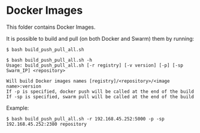 # Docker Images

This folder contains Docker Images.

It is possible to build and pull (on both Docker and Swarm) them by running:

    $ bash build_push_pull_all.sh
    
    $ bash build_push_pull_all.sh -h
    Usage: build_push_pull_all.sh [-r registry] [-v version] [-p] [-sp Swarm_IP] <repository>
    
    Will build Docker images names [registry]/<repository>/<image name>:version
    If -p is specified, docker push will be called at the end of the build
    If -sp is specified, swarm pull will be called at the end of the build
    
Example:

    $ bash build_push_pull_all.sh -r 192.168.45.252:5000 -p -sp 192.168.45.252:2380 repository